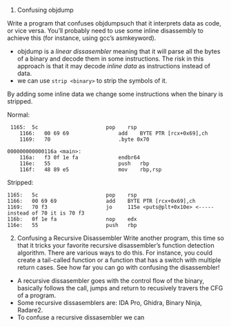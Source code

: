 
1. Confusing objdump


Write a program that confuses objdumpsuch that it interprets data as code, or vice versa.
You’ll probably need to use some inline disassembly to achieve this (for instance, using
gcc’s asmkeyword).

* objdump is a *linear dissasembler* meaning that it will parse all the bytes of a binary and decode them in some instructions. The risk in this approach is that it may decode *inline data* as instructions instead of data.
* we can use `strip <binary>` to strip the symbols of it.

By adding some inline data we change some instructions when the binary is stripped.

Normal:
```
 1165:	5c                   	pop    rsp
    1166:	00 69 69             	add    BYTE PTR [rcx+0x69],ch
    1169:	70                   	.byte 0x70

000000000000116a <main>:
    116a:	f3 0f 1e fa          	endbr64
    116e:	55                   	push   rbp
    116f:	48 89 e5             	mov    rbp,rsp
```

Stripped:
```
1165:	5c                   	pop    rsp
1166:	00 69 69             	add    BYTE PTR [rcx+0x69],ch
1169:	70 f3                	jo     115e <puts@plt+0x10e> <----- instead of 70 it is 70 f3
116b:	0f 1e fa             	nop    edx
116e:	55                   	push   rbp
```


2. Confusing a Recursive Disassembler
Write another program, this time so that it tricks your favorite recursive disassembler’s function detection algorithm. There are various ways to do this. For
instance, you could create a tail-called function or a function that has a switch with multiple return cases. See how far you can go with confusing the disassembler!

* A recursive dissasembler goes with the control flow of the binary, basically follows the call, jumps and return to recusively travers the CFG of a program.
* Some recursive dissasemblers are: IDA Pro, Ghidra, Binary Ninja, Radare2.
* To confuse a recursive dissasembler we can  


